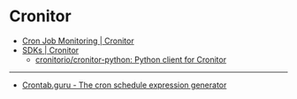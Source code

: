# Cronitor

* [Cron Job Monitoring | Cronitor](https://cronitor.io/cron-job-monitoring)
* [SDKs | Cronitor](https://cronitor.io/docs/sdks)
    * [cronitorio/cronitor-python: Python client for Cronitor](https://github.com/cronitorio/cronitor-python)

---

* [Crontab.guru - The cron schedule expression generator](https://crontab.guru/)
